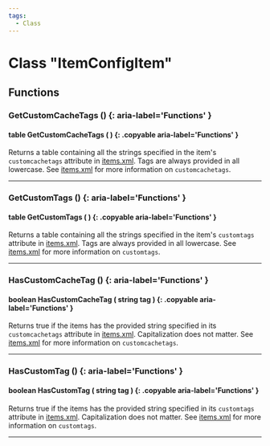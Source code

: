 ```yaml
---
tags:
  - Class
---
```

# Class "ItemConfigItem"

## Functions

### GetCustomCacheTags () {: aria-label='Functions' }
#### table GetCustomCacheTags ( ) {: .copyable aria-label='Functions' }
Returns a table containing all the strings specified in the item's `customcachetags` attribute in [items.xml](xml/items.md). Tags are always provided in all lowercase. See [items.xml](xml/items.md) for more information on `customcachetags`.

___
### GetCustomTags () {: aria-label='Functions' }
#### table GetCustomTags ( ) {: .copyable aria-label='Functions' }
Returns a table containing all the strings specified in the item's `customtags` attribute in [items.xml](xml/items.md). Tags are always provided in all lowercase. See [items.xml](xml/items.md) for more information on `customtags`.

___
### HasCustomCacheTag () {: aria-label='Functions' }
#### boolean HasCustomCacheTag ( string tag ) {: .copyable aria-label='Functions' }
Returns true if the items has the provided string specified in its `customcachetags` attribute in [items.xml](xml/items.md). Capitalization does not matter. See [items.xml](xml/items.md) for more information on `customcachetags`.

___
### HasCustomTag () {: aria-label='Functions' }
#### boolean HasCustomTag ( string tag ) {: .copyable aria-label='Functions' }
Returns true if the items has the provided string specified in its `customtags` attribute in [items.xml](xml/items.md). Capitalization does not matter. See [items.xml](xml/items.md) for more information on `customtags`.

___